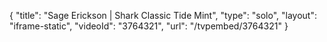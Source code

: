 {
    "title": "Sage Erickson | Shark Classic Tide Mint",
    "type": "solo",
    "layout": "iframe-static",
    "videoId": "3764321",
    "url": "\/tvpembed\/3764321"
}